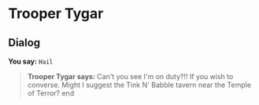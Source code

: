 # Trooper Tygar


## Dialog

**You say:** `Hail`



>**Trooper Tygar says:** Can't you see I'm on duty?!!  If you wish to converse. Might I suggest the Tink N' Babble tavern near the Temple of Terror?
end





